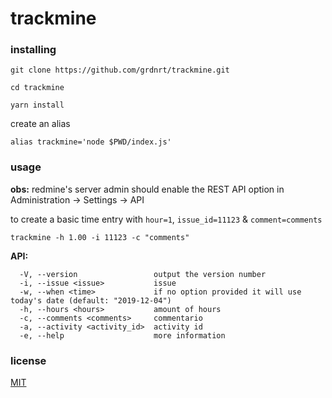 # trackmine

### installing

`git clone https://github.com/grdnrt/trackmine.git`
 
`cd trackmine`

`yarn install`

create an alias

`alias trackmine='node $PWD/index.js'`

### usage

**obs:** redmine's server admin should enable the REST API option in Administration -> Settings -> API

to create a basic time entry with `hour=1`, `issue_id=11123` & `comment=comments`

`trackmine -h 1.00 -i 11123 -c "comments"`

**API:**

```
  -V, --version                 output the version number
  -i, --issue <issue>           issue
  -w, --when <time>             if no option provided it will use today's date (default: "2019-12-04")
  -h, --hours <hours>           amount of hours
  -c, --comments <comments>     commentario
  -a, --activity <activity_id>  activity id
  -e, --help                    more information
```

### license

[MIT](https://github.com/grdnrt/trackmine/blob/master/LICENSE)
